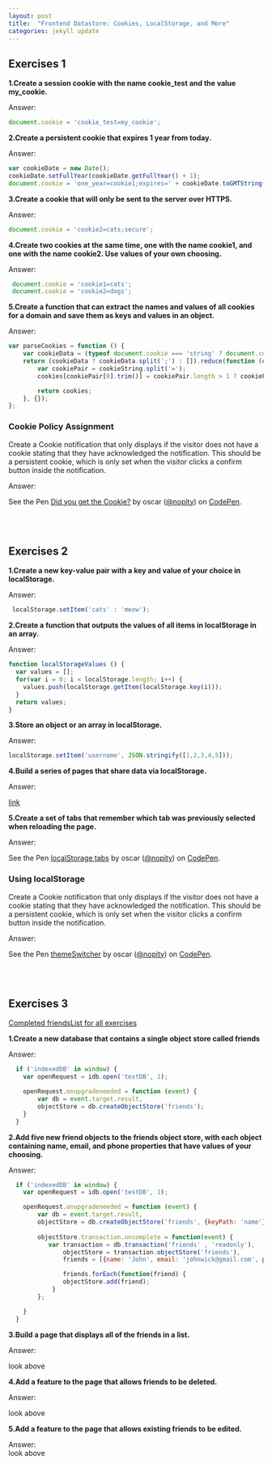 ```yaml
---
layout: post
title:  "Frontend Datastore: Cookies, LocalStorage, and More"
categories: jekyll update
---
```


## **Exercises 1** <br>



**1.Create a session cookie with the name cookie_test and the value my_cookie.**<br>

<span class="label label-warning">Answer:</span><br>

```javascript
document.cookie = 'cookie_test=my_cookie'; 
```

**2.Create a persistent cookie that expires 1 year from today.**<br>

<span class="label label-warning">Answer:</span><br>

```javascript
var cookieDate = new Date(); 
cookieDate.setFullYear(cookieDate.getFullYear() + 1); 
document.cookie = 'one_year=cookie1;expires=' + cookieDate.toGMTString(); 
```
**3.Create a cookie that will only be sent to the server over HTTPS.**<br>

<span class="label label-warning">Answer:</span><br>

```javascript
document.cookie = 'cookie2=cats;secure'; 
```

**4.Create two cookies at the same time, one with the name cookie1, and one with the name cookie2. Use values of your own choosing.**<br>

<span class="label label-warning">Answer:</span><br>

```javascript
 document.cookie = 'cookie1=cats';
 document.cookie = 'cookie2=dogs'; 
```

**5.Create a function that can extract the names and values of all cookies for a domain and save them as keys and values in an object.**<br>

<span class="label label-warning">Answer:</span><br>

```javascript 
var parseCookies = function () {
    var cookieData = (typeof document.cookie === 'string' ? document.cookie : '').trim();
    return (cookieData ? cookieData.split(';') : []).reduce(function (cookies, cookieString) {
        var cookiePair = cookieString.split('=');
        cookies[cookiePair[0].trim()] = cookiePair.length > 1 ? cookiePair[1].trim() : '';

        return cookies;
    }, {});
};
```

### Cookie Policy Assignment

Create a Cookie notification that only displays if the visitor does not have a cookie stating that they have acknowledged the notification. This should be a persistent cookie, which is only set when the visitor clicks a confirm button inside the notification.

<span class="label label-warning">Answer:</span><br>

<p data-height="461" data-theme-id="0" data-slug-hash="ZymqKb" data-default-tab="result" data-user="nopity" data-embed-version="2" data-pen-title="Did you get the Cookie?" class="codepen">See the Pen <a href="https://codepen.io/nopity/pen/ZymqKb/">Did you get the Cookie?</a> by oscar (<a href="https://codepen.io/nopity">@nopity</a>) on <a href="https://codepen.io">CodePen</a>.</p>
<script async src="https://production-assets.codepen.io/assets/embed/ei.js"></script> 

<br> <br>


## **Exercises 2** <br>



**1.Create a new key-value pair with a key and value of your choice in localStorage.**<br>

<span class="label label-warning">Answer:</span><br>

```javascript
 localStorage.setItem('cats' : 'meow');
```

**2.Create a function that outputs the values of all items in localStorage in an array.**<br>

<span class="label label-warning">Answer:</span><br>

```javascript
function localStorageValues () {
  var values = []; 
  for(var i = 0; i < localStorage.length; i++) {
    values.push(localStorage.getItem(localStorage.key(i))); 
  }
  return values; 
}
```
**3.Store an object or an array in localStorage.**<br>

<span class="label label-warning">Answer:</span><br>

```javascript
localStorage.setItem('username', JSON.stringify([1,2,3,4,5])); 
```

**4.Build a series of pages that share data via localStorage.**<br>

<span class="label label-warning">Answer:</span><br>

[link](https://oscarrobertrodriguez.github.io/localStoragePages/)

**5.Create a set of tabs that remember which tab was previously selected when reloading the page.**<br>

<span class="label label-warning">Answer:</span><br>

<p data-height="507" data-theme-id="0" data-slug-hash="dRwpVY" data-default-tab="result" data-user="nopity" data-embed-version="2" data-pen-title="localStorage tabs" class="codepen">See the Pen <a href="https://codepen.io/nopity/pen/dRwpVY/">localStorage tabs</a> by oscar (<a href="https://codepen.io/nopity">@nopity</a>) on <a href="https://codepen.io">CodePen</a>.</p>
<script async src="https://production-assets.codepen.io/assets/embed/ei.js"></script>

### Using localStorage

Create a Cookie notification that only displays if the visitor does not have a cookie stating that they have acknowledged the notification. This should be a persistent cookie, which is only set when the visitor clicks a confirm button inside the notification.

<span class="label label-warning">Answer:</span><br>

<p data-height="787" data-theme-id="0" data-slug-hash="YQBwym" data-default-tab="result" data-user="nopity" data-embed-version="2" data-pen-title="themeSwitcher" class="codepen">See the Pen <a href="https://codepen.io/nopity/pen/YQBwym/">themeSwitcher</a> by oscar (<a href="https://codepen.io/nopity">@nopity</a>) on <a href="https://codepen.io">CodePen</a>.</p>
<script async src="https://production-assets.codepen.io/assets/embed/ei.js"></script>


<br> <br>


## **Exercises 3** <br>

[Completed friendsList for all exercises](https://oscarrobertrodriguez.github.io/friendsList/)

**1.Create a new database that contains a single object store called friends**<br>

<span class="label label-warning">Answer:</span><br>

```javascript
  if ('indexedDB' in window) {
    var openRequest = idb.open('testDB', 1); 

    openRequest.onupgradeneeded = function (event) {
        var db = event.target.result,
        objectStore = db.createObjectStore('friends'); 
    }
  }
```

**2.Add five new friend objects to the friends object store, with each object containing name, email, and phone properties that have values of your choosing.**<br>

<span class="label label-warning">Answer:</span><br>

```javascript
  if ('indexedDB' in window) {
    var openRequest = idb.open('testDB', 1); 

    openRequest.onupgradeneeded = function (event) {
        var db = event.target.result,
        objectStore = db.createObjectStore('friends', {keyPath: 'name'}); 
      
        objectStore.transaction.oncomplete = function(event) {
           var transaction = db.transaction('friends' , 'readonly'), 
               objectStore = transaction.objectStore('friends'), 
               friends = [{name: 'John', email: 'johnwick@gmail.com', phone: 3233434}, {name: 'Oscar', email: 'oscar@gmail.com', phone: 2123234},{name: 'Sarah', email: 'sarah@gmail.com', phone: 3433674},{name: 'Raphael', email: 'raphael@gmail.com', phone: 9033434},{name: 'Leonardo', email: 'leonardo@gmail.com', phone: 8483434}];

               friends.forEach(function(friend) {
               objectStore.add(friend);
            }
        }; 

    }
  }
```
**3.Build a page that displays all of the friends in a list.**<br>

<span class="label label-warning">Answer:</span><br>

 look above

**4.Add a feature to the page that allows friends to be deleted.**<br>

<span class="label label-warning">Answer:</span><br>
 
 look above

**5.Add a feature to the page that allows existing friends to be edited.**<br>

<span class="label label-warning">Answer:</span><br>
 look above

